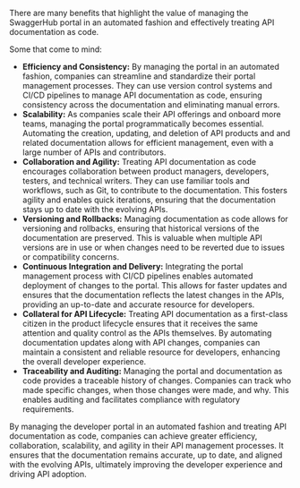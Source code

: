 There are many benefits that highlight the value of managing the SwaggerHub portal in an automated fashion and effectively treating API documentation as code.

Some that come to mind:

* **Efficiency and Consistency:** By managing the portal in an automated fashion, companies can streamline and standardize their portal management processes. They can use version control systems and CI/CD pipelines to manage API documentation as code, ensuring consistency across the documentation and eliminating manual errors.
* **Scalability:** As companies scale their API offerings and onboard more teams, managing the portal programmatically becomes essential. Automating the creation, updating, and deletion of API products and and related documentation allows for efficient management, even with a large number of APIs and contributors.
* **Collaboration and Agility:** Treating API documentation as code encourages collaboration between product managers, developers, testers, and technical writers. They can use familiar tools and workflows, such as Git, to contribute to the documentation. This fosters agility and enables quick iterations, ensuring that the documentation stays up to date with the evolving APIs.
* **Versioning and Rollbacks:** Managing documentation as code allows for versioning and rollbacks, ensuring that historical versions of the documentation are preserved. This is valuable when multiple API versions are in use or when changes need to be reverted due to issues or compatibility concerns.
* **Continuous Integration and Delivery:** Integrating the portal management process with CI/CD pipelines enables automated deployment of changes to the portal. This allows for faster updates and ensures that the documentation reflects the latest changes in the APIs, providing an up-to-date and accurate resource for developers.
* **Collateral for API Lifecycle:** Treating API documentation as a first-class citizen in the product lifecycle ensures that it receives the same attention and quality control as the APIs themselves. By automating documentation updates along with API changes, companies can maintain a consistent and reliable resource for developers, enhancing the overall developer experience.
* **Traceability and Auditing:** Managing the portal and documentation as code provides a traceable history of changes. Companies can track who made specific changes, when those changes were made, and why. This enables auditing and facilitates compliance with regulatory requirements.

By managing the developer portal in an automated fashion and treating API documentation as code, companies can achieve greater efficiency, collaboration, scalability, and agility in their API management processes. It ensures that the documentation remains accurate, up to date, and aligned with the evolving APIs, ultimately improving the developer experience and driving API adoption.